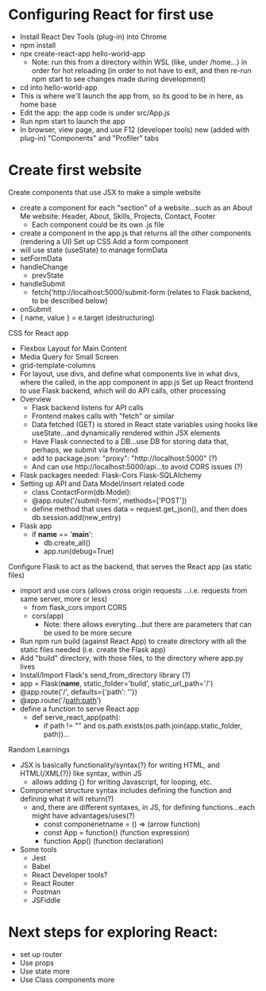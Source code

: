 # Configuring React for first use
- Install React Dev Tools (plug-in) into Chrome 
- npm install
- npx create-react-app hello-world-app
  - Note: run this from a directory within WSL (like, under /home...) in order for hot reloading (in order to not have to exit, and then re-run npm start to see changes made during development)
- cd into hello-world-app
- This is where we'll launch the app from, so its good to be in here, as home base
- Edit the app: the app code is under src/App.js
- Run npm start to launch the app
- In browser, view page, and use F12 (developer tools) new (added with plug-in) "Components" and "Profiler" tabs

# Create first website
Create components that use JSX to make a simple website
- create a component for each "section" of a website...such as an About Me website: Header, About, Skills, Projects, Contact, Footer
  - Each component could be its own .js file
- create a component in the app.js that returns all the other components (rendering a UI)
Set up CSS
Add a form component
- will use state (useState) to manage formData
- setFormData
- handleChange 
  - prevState
- handleSubmit
  - fetch('http://localhost:5000/submit-form (relates to Flask backend, to be described below)
- onSubmit
- { name, value } = e.target  (destructuring)

CSS for React app
- Flexbox Layout for Main Content
- Media Query for Small Screen
- grid-template-columns
- For layout, use divs, and define what components live in what divs, where the called, in the app component in app.js
Set up React frontend to use Flask backend, which will do API calls, other processing
- Overview 
  - Flask backend listens for API calls
  - Frontend makes calls with "fetch" or similar
  - Data fetched (GET) is stored in React state variables using hooks like useState...and dynamically rendered within JSX elements
  - Have Flask connected to a DB...use DB for storing data that, perhaps, we submit via frontend
  - add to package.json: "proxy": "http://localhost:5000" (?)
  - And can use http://localhost:5000/api...to avoid CORS issues (?)
- Flask packages needed: Flask-Cors Flask-SQLAlchemy
- Setting up API and Data Model/insert related code
  - class ContactForm(db.Model):
  - @app.route('/submit-form', methods=['POST'])
  - define method that uses data = request.get_json(), and then does  db.session.add(new_entry)
- Flask app 
  - if __name__ == '__main__':
    - db.create_all()
    - app.run(debug=True)
	
Configure Flask to act as the backend, that serves the React app (as static files)
- import and use cors (allows cross origin requests ...i.e. requests from same server, more or less)
  - from flask_cors import CORS
  - cors(app)
    - Note: there allows everyting...but there are parameters that can be used to be more secure
- Run npm run build (against React App) to create directory with all the static files needed (i.e. create the Flask app)
- Add "build" directory, with those files, to the directory where app.py lives
- Install/Import Flask's send_from_directory library (?)
- app = Flask(__name__, static_folder='build', static_url_path='/')
- @app.route('/', defaults={'path': ''})
- @app.route('/<path:path>')
- define a function to serve React app
  - def serve_react_app(path):
    - if path != "" and os.path.exists(os.path.join(app.static_folder, path))...

Random Learnings
- JSX is basically functionality/syntax(?) for writing HTML, and HTML(/XML(?)) like syntax, within JS
  - allows adding {} for writing Javascript, for looping, etc.
- Componenet structure syntax includes defining the function and defining what it will return(?)
  - and, there are different syntaxes, in JS, for defining functions...each might have advantages/uses(?)
    - const componenetname = () => (arrow function)
	- const App = function() (function expression)
	- function App() (function declaration)
- Some tools
  - Jest
  - Babel
  - React Developer tools?
  - React Router
  - Postman
  - JSFiddle
  
# Next steps for exploring React: 
- set up router 
- Use props
- Use state more
- Use Class components more 

